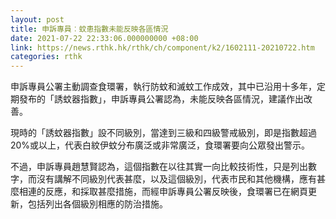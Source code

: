 ```yaml
---
layout: post
title: 申訴專員︰蚊患指數未能反映各區情況
date: 2021-07-22 22:33:06.000000000 +08:00
link: https://news.rthk.hk/rthk/ch/component/k2/1602111-20210722.htm
categories: rthk
---
```


申訴專員公署主動調查食環署，執行防蚊和滅蚊工作成效，其中已沿用十多年，定期發布的「誘蚊器指數」，申訴專員公署認為，未能反映各區情況，建議作出改善。

現時的「誘蚊器指數」設不同級別，當達到三級和四級警戒級別，即是指數超過20%或以上，代表白紋伊蚊分布廣泛或非常廣泛，食環署要向公眾發出警示。

不過，申訴專員趙慧賢認為，這個指數在以往其實一向比較技術性，只是列出數字，而沒有講解不同級別代表甚麼，以及這個級別，代表市民和其他機構，應有甚麼相連的反應，和採取甚麼措施，而經申訴專員公署反映後，食環署已在網頁更新，包括列出各個級別相應的防治措施。
